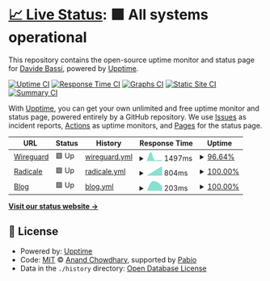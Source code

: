 # [📈 Live Status](https://status.dadib.it): <!--live status--> **🟩 All systems operational**

This repository contains the open-source uptime monitor and status page for [Davide Bassi](dadib.it), powered by [Upptime](https://github.com/upptime/upptime).

[![Uptime CI](https://github.com/DadiBit/status.dadib.it/workflows/Uptime%20CI/badge.svg)](https://github.com/DadiBit/status.dadib.it/actions?query=workflow%3A%22Uptime+CI%22)
[![Response Time CI](https://github.com/DadiBit/status.dadib.it/workflows/Response%20Time%20CI/badge.svg)](https://github.com/DadiBit/status.dadib.it/actions?query=workflow%3A%22Response+Time+CI%22)
[![Graphs CI](https://github.com/DadiBit/status.dadib.it/workflows/Graphs%20CI/badge.svg)](https://github.com/DadiBit/status.dadib.it/actions?query=workflow%3A%22Graphs+CI%22)
[![Static Site CI](https://github.com/DadiBit/status.dadib.it/workflows/Static%20Site%20CI/badge.svg)](https://github.com/DadiBit/status.dadib.it/actions?query=workflow%3A%22Static+Site+CI%22)
[![Summary CI](https://github.com/DadiBit/status.dadib.it/workflows/Summary%20CI/badge.svg)](https://github.com/DadiBit/status.dadib.it/actions?query=workflow%3A%22Summary+CI%22)

With [Upptime](https://upptime.js.org), you can get your own unlimited and free uptime monitor and status page, powered entirely by a GitHub repository. We use [Issues](https://github.com/DadiBit/status.dadib.it/issues) as incident reports, [Actions](https://github.com/DadiBit/status.dadib.it/actions) as uptime monitors, and [Pages](https://status.dadib.it) for the status page.

<!--start: status pages-->
<!-- This summary is generated by Upptime (https://github.com/upptime/upptime) -->
<!-- Do not edit this manually, your changes will be overwritten -->
<!-- prettier-ignore -->
| URL | Status | History | Response Time | Uptime |
| --- | ------ | ------- | ------------- | ------ |
| <img alt="" src="https://icons.duckduckgo.com/ip3/wireguard.dadib.it.ico" height="13"> [Wireguard](https://wireguard.dadib.it/) | 🟩 Up | [wireguard.yml](https://github.com/DadiBit/status.dadib.it/commits/HEAD/history/wireguard.yml) | <details><summary><img alt="Response time graph" src="./graphs/wireguard/response-time-week.png" height="20"> 1497ms</summary><br><a href="https://status.dadib.it/history/wireguard"><img alt="Response time 1497" src="https://img.shields.io/endpoint?url=https%3A%2F%2Fraw.githubusercontent.com%2FDadiBit%2Fstatus.dadib.it%2FHEAD%2Fapi%2Fwireguard%2Fresponse-time.json"></a><br><a href="https://status.dadib.it/history/wireguard"><img alt="24-hour response time 628" src="https://img.shields.io/endpoint?url=https%3A%2F%2Fraw.githubusercontent.com%2FDadiBit%2Fstatus.dadib.it%2FHEAD%2Fapi%2Fwireguard%2Fresponse-time-day.json"></a><br><a href="https://status.dadib.it/history/wireguard"><img alt="7-day response time 1497" src="https://img.shields.io/endpoint?url=https%3A%2F%2Fraw.githubusercontent.com%2FDadiBit%2Fstatus.dadib.it%2FHEAD%2Fapi%2Fwireguard%2Fresponse-time-week.json"></a><br><a href="https://status.dadib.it/history/wireguard"><img alt="30-day response time 1497" src="https://img.shields.io/endpoint?url=https%3A%2F%2Fraw.githubusercontent.com%2FDadiBit%2Fstatus.dadib.it%2FHEAD%2Fapi%2Fwireguard%2Fresponse-time-month.json"></a><br><a href="https://status.dadib.it/history/wireguard"><img alt="1-year response time 1497" src="https://img.shields.io/endpoint?url=https%3A%2F%2Fraw.githubusercontent.com%2FDadiBit%2Fstatus.dadib.it%2FHEAD%2Fapi%2Fwireguard%2Fresponse-time-year.json"></a></details> | <details><summary><a href="https://status.dadib.it/history/wireguard">96.64%</a></summary><a href="https://status.dadib.it/history/wireguard"><img alt="All-time uptime 96.64%" src="https://img.shields.io/endpoint?url=https%3A%2F%2Fraw.githubusercontent.com%2FDadiBit%2Fstatus.dadib.it%2FHEAD%2Fapi%2Fwireguard%2Fuptime.json"></a><br><a href="https://status.dadib.it/history/wireguard"><img alt="24-hour uptime 95.24%" src="https://img.shields.io/endpoint?url=https%3A%2F%2Fraw.githubusercontent.com%2FDadiBit%2Fstatus.dadib.it%2FHEAD%2Fapi%2Fwireguard%2Fuptime-day.json"></a><br><a href="https://status.dadib.it/history/wireguard"><img alt="7-day uptime 96.64%" src="https://img.shields.io/endpoint?url=https%3A%2F%2Fraw.githubusercontent.com%2FDadiBit%2Fstatus.dadib.it%2FHEAD%2Fapi%2Fwireguard%2Fuptime-week.json"></a><br><a href="https://status.dadib.it/history/wireguard"><img alt="30-day uptime 96.64%" src="https://img.shields.io/endpoint?url=https%3A%2F%2Fraw.githubusercontent.com%2FDadiBit%2Fstatus.dadib.it%2FHEAD%2Fapi%2Fwireguard%2Fuptime-month.json"></a><br><a href="https://status.dadib.it/history/wireguard"><img alt="1-year uptime 96.64%" src="https://img.shields.io/endpoint?url=https%3A%2F%2Fraw.githubusercontent.com%2FDadiBit%2Fstatus.dadib.it%2FHEAD%2Fapi%2Fwireguard%2Fuptime-year.json"></a></details>
| <img alt="" src="https://icons.duckduckgo.com/ip3/radicale.dadib.it.ico" height="13"> [Radicale](https://radicale.dadib.it/) | 🟩 Up | [radicale.yml](https://github.com/DadiBit/status.dadib.it/commits/HEAD/history/radicale.yml) | <details><summary><img alt="Response time graph" src="./graphs/radicale/response-time-week.png" height="20"> 804ms</summary><br><a href="https://status.dadib.it/history/radicale"><img alt="Response time 804" src="https://img.shields.io/endpoint?url=https%3A%2F%2Fraw.githubusercontent.com%2FDadiBit%2Fstatus.dadib.it%2FHEAD%2Fapi%2Fradicale%2Fresponse-time.json"></a><br><a href="https://status.dadib.it/history/radicale"><img alt="24-hour response time 804" src="https://img.shields.io/endpoint?url=https%3A%2F%2Fraw.githubusercontent.com%2FDadiBit%2Fstatus.dadib.it%2FHEAD%2Fapi%2Fradicale%2Fresponse-time-day.json"></a><br><a href="https://status.dadib.it/history/radicale"><img alt="7-day response time 804" src="https://img.shields.io/endpoint?url=https%3A%2F%2Fraw.githubusercontent.com%2FDadiBit%2Fstatus.dadib.it%2FHEAD%2Fapi%2Fradicale%2Fresponse-time-week.json"></a><br><a href="https://status.dadib.it/history/radicale"><img alt="30-day response time 804" src="https://img.shields.io/endpoint?url=https%3A%2F%2Fraw.githubusercontent.com%2FDadiBit%2Fstatus.dadib.it%2FHEAD%2Fapi%2Fradicale%2Fresponse-time-month.json"></a><br><a href="https://status.dadib.it/history/radicale"><img alt="1-year response time 804" src="https://img.shields.io/endpoint?url=https%3A%2F%2Fraw.githubusercontent.com%2FDadiBit%2Fstatus.dadib.it%2FHEAD%2Fapi%2Fradicale%2Fresponse-time-year.json"></a></details> | <details><summary><a href="https://status.dadib.it/history/radicale">100.00%</a></summary><a href="https://status.dadib.it/history/radicale"><img alt="All-time uptime 100.00%" src="https://img.shields.io/endpoint?url=https%3A%2F%2Fraw.githubusercontent.com%2FDadiBit%2Fstatus.dadib.it%2FHEAD%2Fapi%2Fradicale%2Fuptime.json"></a><br><a href="https://status.dadib.it/history/radicale"><img alt="24-hour uptime 100.00%" src="https://img.shields.io/endpoint?url=https%3A%2F%2Fraw.githubusercontent.com%2FDadiBit%2Fstatus.dadib.it%2FHEAD%2Fapi%2Fradicale%2Fuptime-day.json"></a><br><a href="https://status.dadib.it/history/radicale"><img alt="7-day uptime 100.00%" src="https://img.shields.io/endpoint?url=https%3A%2F%2Fraw.githubusercontent.com%2FDadiBit%2Fstatus.dadib.it%2FHEAD%2Fapi%2Fradicale%2Fuptime-week.json"></a><br><a href="https://status.dadib.it/history/radicale"><img alt="30-day uptime 100.00%" src="https://img.shields.io/endpoint?url=https%3A%2F%2Fraw.githubusercontent.com%2FDadiBit%2Fstatus.dadib.it%2FHEAD%2Fapi%2Fradicale%2Fuptime-month.json"></a><br><a href="https://status.dadib.it/history/radicale"><img alt="1-year uptime 100.00%" src="https://img.shields.io/endpoint?url=https%3A%2F%2Fraw.githubusercontent.com%2FDadiBit%2Fstatus.dadib.it%2FHEAD%2Fapi%2Fradicale%2Fuptime-year.json"></a></details>
| <img alt="" src="https://icons.duckduckgo.com/ip3/blog.dadib.it.ico" height="13"> [Blog](https://blog.dadib.it/) | 🟩 Up | [blog.yml](https://github.com/DadiBit/status.dadib.it/commits/HEAD/history/blog.yml) | <details><summary><img alt="Response time graph" src="./graphs/blog/response-time-week.png" height="20"> 203ms</summary><br><a href="https://status.dadib.it/history/blog"><img alt="Response time 203" src="https://img.shields.io/endpoint?url=https%3A%2F%2Fraw.githubusercontent.com%2FDadiBit%2Fstatus.dadib.it%2FHEAD%2Fapi%2Fblog%2Fresponse-time.json"></a><br><a href="https://status.dadib.it/history/blog"><img alt="24-hour response time 187" src="https://img.shields.io/endpoint?url=https%3A%2F%2Fraw.githubusercontent.com%2FDadiBit%2Fstatus.dadib.it%2FHEAD%2Fapi%2Fblog%2Fresponse-time-day.json"></a><br><a href="https://status.dadib.it/history/blog"><img alt="7-day response time 203" src="https://img.shields.io/endpoint?url=https%3A%2F%2Fraw.githubusercontent.com%2FDadiBit%2Fstatus.dadib.it%2FHEAD%2Fapi%2Fblog%2Fresponse-time-week.json"></a><br><a href="https://status.dadib.it/history/blog"><img alt="30-day response time 203" src="https://img.shields.io/endpoint?url=https%3A%2F%2Fraw.githubusercontent.com%2FDadiBit%2Fstatus.dadib.it%2FHEAD%2Fapi%2Fblog%2Fresponse-time-month.json"></a><br><a href="https://status.dadib.it/history/blog"><img alt="1-year response time 203" src="https://img.shields.io/endpoint?url=https%3A%2F%2Fraw.githubusercontent.com%2FDadiBit%2Fstatus.dadib.it%2FHEAD%2Fapi%2Fblog%2Fresponse-time-year.json"></a></details> | <details><summary><a href="https://status.dadib.it/history/blog">100.00%</a></summary><a href="https://status.dadib.it/history/blog"><img alt="All-time uptime 100.00%" src="https://img.shields.io/endpoint?url=https%3A%2F%2Fraw.githubusercontent.com%2FDadiBit%2Fstatus.dadib.it%2FHEAD%2Fapi%2Fblog%2Fuptime.json"></a><br><a href="https://status.dadib.it/history/blog"><img alt="24-hour uptime 100.00%" src="https://img.shields.io/endpoint?url=https%3A%2F%2Fraw.githubusercontent.com%2FDadiBit%2Fstatus.dadib.it%2FHEAD%2Fapi%2Fblog%2Fuptime-day.json"></a><br><a href="https://status.dadib.it/history/blog"><img alt="7-day uptime 100.00%" src="https://img.shields.io/endpoint?url=https%3A%2F%2Fraw.githubusercontent.com%2FDadiBit%2Fstatus.dadib.it%2FHEAD%2Fapi%2Fblog%2Fuptime-week.json"></a><br><a href="https://status.dadib.it/history/blog"><img alt="30-day uptime 100.00%" src="https://img.shields.io/endpoint?url=https%3A%2F%2Fraw.githubusercontent.com%2FDadiBit%2Fstatus.dadib.it%2FHEAD%2Fapi%2Fblog%2Fuptime-month.json"></a><br><a href="https://status.dadib.it/history/blog"><img alt="1-year uptime 100.00%" src="https://img.shields.io/endpoint?url=https%3A%2F%2Fraw.githubusercontent.com%2FDadiBit%2Fstatus.dadib.it%2FHEAD%2Fapi%2Fblog%2Fuptime-year.json"></a></details>

<!--end: status pages-->

[**Visit our status website →**](https://status.dadib.it)

## 📄 License

- Powered by: [Upptime](https://github.com/upptime/upptime)
- Code: [MIT](./LICENSE) © [Anand Chowdhary](https://anandchowdhary.com), supported by [Pabio](https://pabio.com)
- Data in the `./history` directory: [Open Database License](https://opendatacommons.org/licenses/odbl/1-0/)
